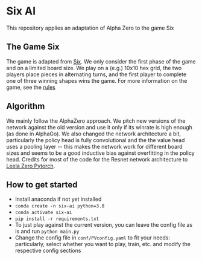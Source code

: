 # Six AI

This repository applies an adaptation of Alpha Zero to the game Six

## The Game Six

The game is adapted from [Six](https://boardgamegeek.com/boardgame/20195/six).
We only consider the first phase of the game and on a limited board size. We play on a (e.g.) 10x10 hex grid, the two players place pieces in alternating turns, and the first player to complete one of three winning shapes wins the game.
For more information on the game, see the [rules](https://cdn.shopify.com/s/files/1/0760/5141/5360/files/Six_All.pdf?v=1694100235)

## Algorithm

We mainly follow the AlphaZero approach. We pitch new versions of the network against the old version and use it only if its winrate is high enough (as done in AlphaGo). We also changed the network architecture a bit, particularly the policy head is fully convolutional and the the value head uses a pooling layer -- this makes the network work for different board sizes and seems to be a good inductive bias against overfitting in the policy head.
Credits for most of the code for the Resnet network architecture to [Leela Zero Pytorch](https://github.com/yukw777/leela-zero-pytorch/tree/master).

## How to get started

- Install anaconda if not yet installed
- `conda create -n six-ai python=3.8`
- `conda activate six-ai`
- `pip install -r requirements.txt`
- To just play against the current version, you can leave the config file as is and run `python main.py`
- Change the config file in `conf/PVconfig.yaml` to fit your needs: particularly, select whether you want to play, train, etc. and modify the respective config sections
